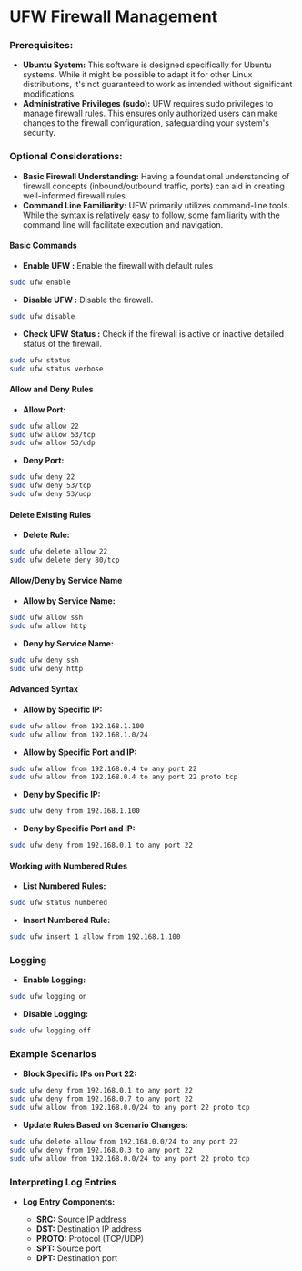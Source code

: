 # UFW Firewall Management

### Prerequisites:

* **Ubuntu System:** This software is designed specifically for Ubuntu systems. While it might be possible to adapt it for other Linux distributions, it's not guaranteed to work as intended without significant modifications.
* **Administrative Privileges (sudo):** UFW requires sudo privileges to manage firewall rules. This ensures only authorized users can make changes to the firewall configuration, safeguarding your system's security.


### Optional Considerations:

* **Basic Firewall Understanding:** Having a foundational understanding of firewall concepts (inbound/outbound traffic, ports) can aid in creating well-informed firewall rules.
* **Command Line Familiarity:** UFW primarily utilizes command-line tools. While the syntax is relatively easy to follow, some familiarity with the command line will facilitate execution and navigation.

#### Basic Commands

* **Enable UFW :** Enable the firewall with default rules
```bash
sudo ufw enable
```

* **Disable UFW :** Disable the firewall.
```bash
sudo ufw disable
```

* **Check UFW Status :** Check if the firewall is active or inactive detailed status of the firewall.
```bash
sudo ufw status
sudo ufw status verbose
```


#### Allow and Deny Rules

* **Allow Port:**
```bash
sudo ufw allow 22
sudo ufw allow 53/tcp
sudo ufw allow 53/udp
```

* **Deny Port:**

```bash
sudo ufw deny 22
sudo ufw deny 53/tcp
sudo ufw deny 53/udp
```


#### Delete Existing Rules

* **Delete Rule:**
```bash
sudo ufw delete allow 22
sudo ufw delete deny 80/tcp
```


#### Allow/Deny by Service Name


* **Allow by Service Name:**
```bash
sudo ufw allow ssh
sudo ufw allow http
```

* **Deny by Service Name:**
```bash
sudo ufw deny ssh
sudo ufw deny http
```

#### Advanced Syntax

* **Allow by Specific IP:**
```bash
sudo ufw allow from 192.168.1.100
sudo ufw allow from 192.168.1.0/24
```

* **Allow by Specific Port and IP:**
```bash
sudo ufw allow from 192.168.0.4 to any port 22
sudo ufw allow from 192.168.0.4 to any port 22 proto tcp
```

* **Deny by Specific IP:**
```bash
sudo ufw deny from 192.168.1.100
```

* **Deny by Specific Port and IP:**
```bash
sudo ufw deny from 192.168.0.1 to any port 22
```

#### Working with Numbered Rules

* **List Numbered Rules:**
```bash
sudo ufw status numbered
```

* **Insert Numbered Rule:**
```bash
sudo ufw insert 1 allow from 192.168.1.100
```


### Logging

* **Enable Logging:**
```bash
sudo ufw logging on
```

* **Disable Logging:**
```bash
sudo ufw logging off
```

### Example Scenarios

* **Block Specific IPs on Port 22:**
```bash
sudo ufw deny from 192.168.0.1 to any port 22
sudo ufw deny from 192.168.0.7 to any port 22
sudo ufw allow from 192.168.0.0/24 to any port 22 proto tcp
```

* **Update Rules Based on Scenario Changes:**
```bash
sudo ufw delete allow from 192.168.0.0/24 to any port 22
sudo ufw deny from 192.168.0.3 to any port 22
sudo ufw allow from 192.168.0.0/24 to any port 22 proto tcp
```

### Interpreting Log Entries

* **Log Entry Components:**

  * **SRC:** Source IP address
  * **DST:** Destination IP address
  * **PROTO:** Protocol (TCP/UDP)
  * **SPT:** Source port
  * **DPT:** Destination port
